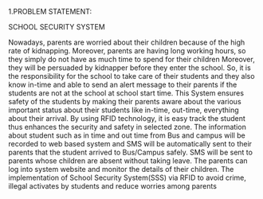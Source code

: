 1.PROBLEM STATEMENT:

SCHOOL SECURITY SYSTEM

Nowadays, parents are worried about their children because of the high rate of 
kidnapping. Moreover, parents are having long working hours, so they simply do not 
have as much time to spend for their children Moreover, they will be persuaded by 
kidnapper before they enter the school. So, it is the responsibility for the school to take 
care of their students and they also know in-time and able to send an alert message to 
their parents if the students are not at the school at school start time. This System 
ensures safety of the students by making their parents aware about the various 
important status about their students like in-time, out-time, everything about their arrival. 
By using RFID technology, it is easy track the student thus enhances the security and 
safety in selected zone. The information about student such as in time and out time 
from Bus and campus will be recorded to web based system and SMS will be 
automatically sent to their parents that the student arrived to Bus/Campus safely. SMS 
will be sent to parents whose children are absent without taking leave. The parents can 
log into system website and monitor the details of their children. The implementation of 
School Security System(SSS) via RFID to avoid crime, illegal activates by students and 
reduce worries among parents
